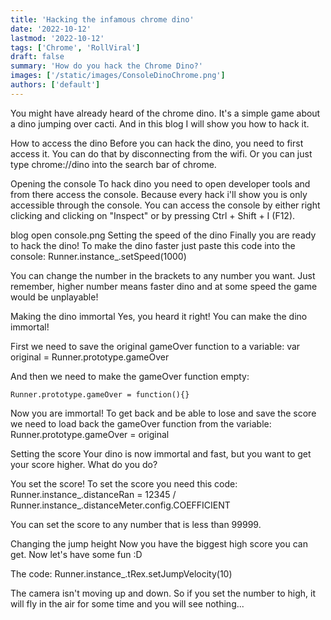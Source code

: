 ```yaml
---
title: 'Hacking the infamous chrome dino'
date: '2022-10-12'
lastmod: '2022-10-12'
tags: ['Chrome', 'RollViral']
draft: false
summary: 'How do you hack the Chrome Dino?'
images: ['/static/images/ConsoleDinoChrome.png']
authors: ['default']
---
```


You might have already heard of the chrome dino. It's a simple game about a dino jumping over cacti. And in this blog I will show you how to hack it.

How to access the dino
Before you can hack the dino, you need to first access it. You can do that by disconnecting from the wifi. Or you can just type chrome://dino into the search bar of chrome.

Opening the console
To hack dino you need to open developer tools and from there access the console. Because every hack i'll show you is only accessible through the console. You can access the console by either right clicking and clicking on "Inspect" or by pressing Ctrl + Shift + I (F12).

blog open console.png
Setting the speed of the dino
Finally you are ready to hack the dino! To make the dino faster just paste this code into the console: Runner.instance_.setSpeed(1000)

You can change the number in the brackets to any number you want. Just remember, higher number means faster dino and at some speed the game would be unplayable!

Making the dino immortal
Yes, you heard it right! You can make the dino immortal!

First we need to save the original gameOver function to a variable: var original = Runner.prototype.gameOver

And then we need to make the gameOver function empty: <pre><code>Runner.prototype.gameOver = function(){}</pre></code>

Now you are immortal! To get back and be able to lose and save the score we need to load back the gameOver function from the variable: Runner.prototype.gameOver = original

Setting the score
Your dino is now immortal and fast, but you want to get your score higher. What do you do?

You set the score! To set the score you need this code: Runner.instance_.distanceRan = 12345 / Runner.instance_.distanceMeter.config.COEFFICIENT

You can set the score to any number that is less than 99999.

Changing the jump height
Now you have the biggest high score you can get. Now let's have some fun :D

The code: Runner.instance_.tRex.setJumpVelocity(10)

The camera isn't moving up and down. So if you set the number to high, it will fly in the air for some time and you will see nothing...

